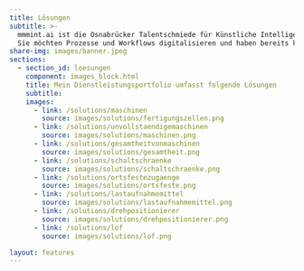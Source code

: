 ```yaml
---
title: Lösungen
subtitle: >-
  mmmint.ai ist die Osnabrücker Talentschmiede für Künstliche Intelligenz und Digitales.
  Sie möchten Prozesse und Workflows digitalisieren und haben bereits konkrete Ideen? Wir entwickeln gemeinsam mit Ihnen datenbasierte digitale Services. Maßgeschneiderte Lösungen mit modernster Technologie. Die Projekte werden gemeinsam erarbeitet. Sprechen Sie uns gerne an.
share-img: images/banner.jpeg
sections:
  - section_id: loesungen
    component: images_block.html
    title: Mein Dienstleistungsportfolio umfasst folgende Lösungen
    subtitle:
    images:
      - link: /solutions/maschinen
        source: images/solutions/fertigungszellen.png
      - link: /solutions/unvollstaendigemaschinen
        source: images/solutions/maschinen.png
      - link: /solutions/gesamtheitvonmaschinen
        source: images/solutions/gesamtheit.png
      - link: /solutions/schaltschraenke
        source: images/solutions/schaltschraenke.png
      - link: /solutions/ortsfestezugaenge
        source: images/solutions/ortsfeste.png
      - link: /solutions/lastaufnahmemittel
        source: images/solutions/lastaufnahmemittel.png
      - link: /solutions/drehpositionierer
        source: images/solutions/drehpositionierer.png
      - link: /solutions/lof
        source: images/solutions/lof.png

layout: features
---
```

